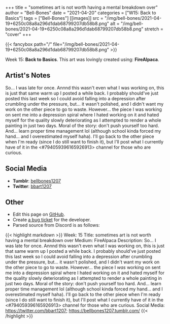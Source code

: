 +++
title =       "sometimes art is not worth having a mental breakdown over"
author =      "Bell-Bones"
date =        "2021-04-20"
categories =  ["W15: Back to Basics"]
tags =        ["Bell-Bones"]
[[images]]
                      src = "/img/bell-bones/2021-04-19+6250c08a8a296d1dab68799207db58b8.png"
                      alt = "/img/bell-bones/2021-04-19+6250c08a8a296d1dab68799207db58b8.png"
                      stretch = "cover"
+++


{{< fancybox path="/" file="/img/bell-bones/2021-04-19+6250c08a8a296d1dab68799207db58b8.png" >}}


Week 15: **Back to Basics**. This art was lovingly created using: **FireAlpaca**.

## Artist's Notes

So... I was late for once. Annnd this wasn't even what I was working on, this is just that same warm up I posted a while back. I probably should've just posted this last week so I could avoid falling into a depression after crumbling under the pressure, but... it wasn't polished, and I didn't want my work on the other piece to go to waste. However... the piece I was working on sent me into a depression spiral where I hated working on it and hated myself for the quality slowly deteriorating as I attempted to render a whole painting in just two days. Moral of the story: don't push yourself too hard. And... learn proper time management lol (although school kinda forced my hand... and I overestimated myself haha). I'll go back to the other piece when I'm ready (since I do still want to finish it), but I'll post what I currently have of it in the <#794059396165926913> channel for those who are curious.

## Social Media

- **Tumblr**: [bellbones1207]()
- **Twitter**: [bbart1207]()


## Other

- Edit this page on [GitHub](https://github.com/teaminkling/web-refresh/edit/main/blog/content/blog/bell-bones-week-15-6259.md).
- Create [a bug ticket](https://github.com/teaminkling/web-refresh/issues/new?assignees=&labels=bug&template=problem-report.md&title=) for the developer.
- Parsed source from Discord is as follows:

{{< highlight markdown >}}
Week: 15
Title: sometimes art is not worth having a mental breakdown over
Medium: FireAlpaca
Description: So... I was late for once. Annnd this wasn't even what I was working on, this is just that same warm up I posted a while back. I probably should've just posted this last week so I could avoid falling into a depression after crumbling under the pressure, but... it wasn't polished, and I didn't want my work on the other piece to go to waste. However... the piece I *was* working on sent me into a depression spiral where I hated working on it and hated myself for the quality slowly deteriorating as I attempted to render a whole painting in just two days. Moral of the story: don't push yourself too hard. And... learn proper time management lol (although school kinda forced my hand... and I overestimated myself haha). I'll go back to the other piece when I'm ready (since I do still want to finish it), but I'll post what I currently have of it in the <#794059396165926913> channel for those who are curious.
Social Media: https://twitter.com/bbart1207; https://bellbones1207.tumblr.com/
{{< /highlight >}}